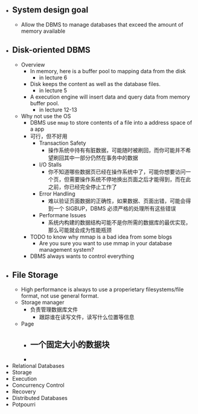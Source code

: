 - ## System design goal
	- Allow the DBMS to manage databases that exceed the amount of memory available
- ## Disk-oriented DBMS
	- Overview
		- In memory, here is a buffer pool to mapping data from the disk
			- in lecture 6
		- Disk keeps the content as well as the database files.
			- in lecture 5
		- A execution engine will insert data and query data from memory buffer pool.
			- in lecture 12-13
	- Why not use the OS
		- DBMS use `mmap` to store contents of a file into a address space of a app
		- 可行，但不好用
			- Transaction Safety
				- 操作系统中持有有脏数据，可能随时被刷回，而你可能并不希望刷回其中一部分仍然在事务中的数据
			- I/O Stalls
				- 你不知道哪些数据页已经在操作系统中了，可能你想要访问一个页，但需要操作系统不停地换出页面之后才能得到，而在此之前，你已经完全停止工作了
			- Error Handling
				- 难以验证页面数据的正确性，如果数据、页面出错，可能会得到一个 SIGBUP，DBMS 必须严格的处理所有这些错误
			- Performane Issues
				- 系统内构建的数据结构可能不是你所需的数据库的最优实现，那么可能就会成为性能瓶颈
		- TODO  to know why mmap is a bad idea from some blogs
			- Are you sure you want to use mmap in your database management system?
		- DBMS always wants to control everything
- ## File Storage
	- High performance is always to use a properietary filesystems/file format, not use general format.
	- Storage manager
		- 负责管理数据库文件
			- 跟踪谁在读写文件，读写什么位置等信息
	- Page
		- 一个固定大小的数据块
			-
		-
- Relational Databases
- Storage
- Execution
- Concurrency Control
- Recovery
- Distributed Databases
- Potpourri